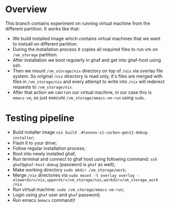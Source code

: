 <!--
    Copyright 2022-2024 TII (SSRC) and the Ghaf contributors
    SPDX-License-Identifier: CC-BY-SA-4.0
-->

# Overview

This branch contains experiment on running virtual machine from the different partition. It works like that:

+ We build installed image which contains virtual machines that we want to instsall on different partition.
+ During the installation process it copies all required files to run vm on `/vm_storage` partition.
+ After installation we boot regularly in ghaf and get into ghaf-host using ssh.
+ Then we mount `/vm_storage/nix` directory on top of `/nix` via overlay file system. So original `/nix` directory is read only, it's files are merged with files in `/vm_storage/nix` and every attempt to write into `/nix` will rederect requests to `/vm_storage/nix`. 
+ After that action we can run our virtual machine, in our case this is `emacs-vm`, so just execute `/vm_storage/emacs-vm-run` using `sudo`.

# Testing pipeline

+ Build installer image `nix build .#lenovo-x1-carbon-gen11-debug-installer`;
+ Flash it to your drive;
+ Follow regular installation process;
+ Boot into newly installed ghaf;
+ Run terminal and connect to ghaf host using following command: `ssh ghaf@ghaf-host-debug` (password is `ghaf` as well);
+ Make working directory `sudo mkdir /vm_storage/work`;
+ Merge `/nix` directories via `sudo mount -t overlay overlay -olowerdir=/nix,upperdir=/vm_storage/nix,workdir=/vm_storage_work /nix`
+ Run virtual machine: `sudo /vm_storage/emacs-vm-run`;
+ Login using `ghaf` user and `ghaf` password;
+ Run emacs (`emacs` command)!

